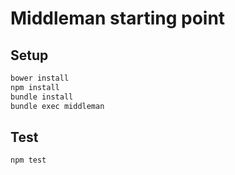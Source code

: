 # Middleman starting point


## Setup

```bash
bower install
npm install
bundle install
bundle exec middleman
```


## Test

```bash
npm test
```

